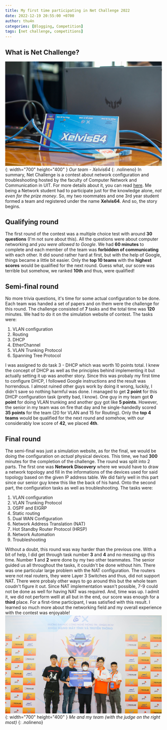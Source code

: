 ```yaml
---
title: My first time participating in Net Challenge 2022
date: 2022-12-19 20:55:00 +0700
author: thu4n
categories: [Blogging, Competition]
tags: [net challenge, competitions]
---
```

## What is Net Challenge?
![img](/assets/img/other/netChallenge1.JPG){: width="700" height="400" }
_Our team - Xelvis64_
{: .nolineno}
In summary, Net Challenge is a contest about network configuration and troubleshooting hosted by the faculty of Computer Network and Communication in UIT. For more details about it, you can read [here](https://www.uit.edu.vn/net-challenge-2022-chinh-thuc-mo-dang-ky).
Me being a Network student had to participate just for the knowledge alone, *not even for the prize money*. So, my two roommates and one 3rd year student formed a team and registered under the name **Xelvis64**.
And so, the story begins.
## Qualifying round
The first round of the contest was a multiple choice test with around **30 questions** (I'm not sure about this). All the questions were about computer networking and *you were allowed to Google*. We had **60 minutes** to complete and each member of the team was **forbidden of communicating** with each other. It did sound rather hard at first, but with the help of Google, things became a little bit easier.
Only the **top 10 teams** with the **highest scores** would be qualified for the next round. Guess what, our score was terrible but somehow, we ranked **10th** and thus, were qualified!
## Semi-final round
No more trivia questions, it's time for some actual configuration to be done. Each team was handed a set of papers and on them were the challenge for this round. The challenge consisted of **7** tasks and the total time was **120** minutes. We had to do it on the simulation website of contest. The tasks were:

1. VLAN configuration
2. Routing
3. DHCP
4. EtherChannel
5. VLAN Trunking Protocol
6. Spanning Tree Protocol

I was assigned to do task 3 - DHCP which was worth 10 points total. I knew the concept of DHCP as well as the principles behind implementing it but actually setting it up was another story. Since this was probaly my first time to configure DHCP, I followed Google instructions and the result was horrendous. I almost ruined other guys work by doing it wrong, luckily, I didn't save so nothing harmful was done. I managed to get **2 point** for this DHCP configuration task (pretty bad, I know).
One guy in my team got **0 point** for doing VLAN trunking and another guy got like **5 points**. However, the senior in my team was on fire that day and he single-handedly scored **35 points** for the team (20 for VLAN and 15 for Routing). Only the **top 4 teams** would be qualified for the next round and somehow, with our considerably low score of **42**, we placed **4th**.
## Final round
The semi-final was just a simulation website, as for the final, we would be doing the configuration on *actual* physical devices. This time, we had **300** minutes for the completion of the challenge. The round was split into 2 parts.
The first one was **Network Discovery** where we would have to draw a network topology and fill in the informations of the devices used for said topology based on the given IP address table. We did fairly well in this part since our senior guy knew this like the back of his hand.
Onto the second part, the configuration tasks as well as troubleshooting. The tasks were:

1. VLAN configuration
2. VLAN Trunking Protocol
3. OSPF and EIGRP
4. Static routing
5. Dual WAN Configuration
6. Network Address Translation (NAT)
7. Hot Standby Router Protocol (HRSP)
8. Network Automation
9. Troubleshooting

Without a doubt, this round was way harder than the previous one. With a bit of help, I did get through task number **3** and **4** and no messing up this time. Number **1** and **2** were done by my two other teammates. The senior guided us all throughout the tasks, it couldn't be done without him. There was one particular large problem with the NAT configuration. The routers were not real routers, they were Layer 3 Switches and thus, did not support NAT. There were probaly other ways to go around this but the whole team coudn't figure it out. Since NAT implementation wasn't possible, 7-9 could not be done as well for having NAT was required. And, time was up.
I admit it, we did not perform welll at all but in the end, our score was enough for a **third** place. For a first-time participant, I was satisfied with this result. I learned so much more about the networking field and my overall experience with the contest was enjoyable!
![img](/assets/img/other/netChallenge2.JPG){: width="700" height="400" }
_Me and my team (with the judge on the right most)_
{: .nolineno}